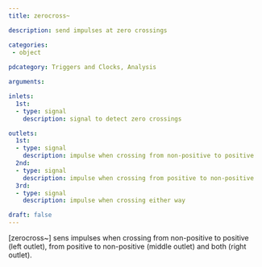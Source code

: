 ```yaml
---
title: zerocross~

description: send impulses at zero crossings

categories:
 - object
 
pdcategory: Triggers and Clocks, Analysis

arguments:

inlets: 
  1st:
  - type: signal
    description: signal to detect zero crossings

outlets:
  1st:
  - type: signal
    description: impulse when crossing from non-positive to positive
  2nd:
  - type: signal
    description: impulse when crossing from positive to non-positive
  3rd:
  - type: signal
    description: impulse when crossing either way

draft: false
---
```


[zerocross~] sens impulses when crossing from non-positive to positive (left outlet), from positive to non-positive (middle outlet) and both (right outlet).
